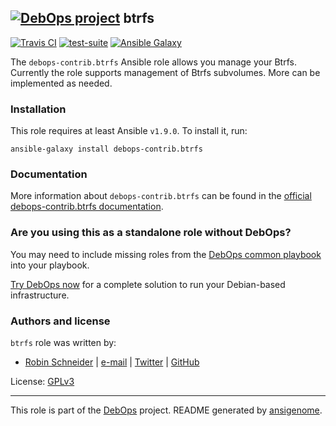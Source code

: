 ## [![DebOps project](http://debops.org/images/debops-small.png)](http://debops.org) btrfs

<!-- This file was generated by Ansigenome. Do not edit this file directly but
     instead have a look at the files in the ./meta/ directory. -->

[![Travis CI](http://img.shields.io/travis/debops-contrib/ansible-btrfs.svg?style=flat)](http://travis-ci.org/debops-contrib/ansible-btrfs)
[![test-suite](http://img.shields.io/badge/test--suite-ansible--btrfs-blue.svg?style=flat)](https://github.com/ypid/test-suite/tree/master/ansible-btrfs/)
[![Ansible Galaxy](http://img.shields.io/badge/galaxy-debops--contrib.btrfs-660198.svg?style=flat)](https://galaxy.ansible.com/debops-contrib/btrfs)


The `debops-contrib.btrfs` Ansible role allows you manage your Btrfs.
Currently the role supports management of Btrfs subvolumes.
More can be implemented as needed.

### Installation

This role requires at least Ansible `v1.9.0`. To install it, run:

```Shell
ansible-galaxy install debops-contrib.btrfs
```

### Documentation

More information about `debops-contrib.btrfs` can be found in the
[official debops-contrib.btrfs documentation](http://docs.debops.org/en/latest/ansible/roles/ansible-btrfs/docs/).



### Are you using this as a standalone role without DebOps?

You may need to include missing roles from the [DebOps common
playbook](https://github.com/debops/debops-playbooks/blob/master/playbooks/common.yml)
into your playbook.

[Try DebOps now](https://github.com/debops/debops) for a complete solution to run your Debian-based infrastructure.





### Authors and license

`btrfs` role was written by:

- [Robin Schneider](http://ypid.de/) | [e-mail](mailto:ypid@riseup.net) | [Twitter](https://twitter.com/ypid) | [GitHub](https://github.com/ypid)

License: [GPLv3](https://tldrlegal.com/license/gnu-general-public-license-v3-%28gpl-3%29)

***

This role is part of the [DebOps](http://debops.org/) project. README generated by [ansigenome](https://github.com/nickjj/ansigenome/).
